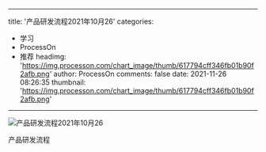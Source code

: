 
---
title: '产品研发流程2021年10月26'
categories: 
 - 学习
 - ProcessOn
 - 推荐
headimg: 'https://img.processon.com/chart_image/thumb/617794cff346fb01b90f2afb.png'
author: ProcessOn
comments: false
date: 2021-11-26 08:26:35
thumbnail: 'https://img.processon.com/chart_image/thumb/617794cff346fb01b90f2afb.png'
---

<div>   
<img class="thumb" alt="产品研发流程2021年10月26" src="https://img.processon.com/chart_image/thumb/617794cff346fb01b90f2afb.png" referrerpolicy="no-referrer">
<p>产品研发流程</p>  
</div>
            